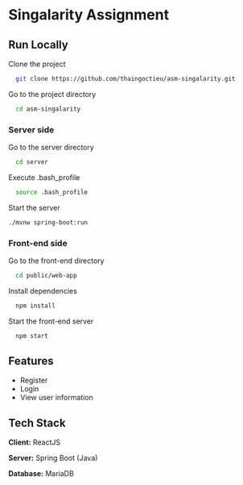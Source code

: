 
# Singalarity Assignment




## Run Locally

Clone the project

```bash
  git clone https://github.com/thaingoctieu/asm-singalarity.git
```

Go to the project directory

```bash
  cd asm-singalarity
```

### Server side

Go to the server directory

```bash
  cd server
```

Execute .bash_profile
```bash
  source .bash_profile
```

Start the server

```bash
./mvnw spring-boot:run
```

### Front-end side

Go to the front-end directory

```bash
  cd public/web-app
```

Install dependencies

```bash
  npm install
```

Start the front-end server

```bash
  npm start
```
## Features

- Register
- Login
- View user information


## Tech Stack

**Client:** ReactJS

**Server:** Spring Boot (Java)

**Database:** MariaDB
